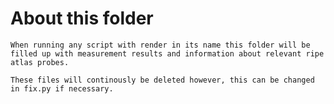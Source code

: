 # About this folder

  ``When running any script with render in its name this folder will be filled up with measurement results and information about relevant ripe atlas probes.``

  ``These files will continously be deleted however, this can be changed in fix.py if necessary. ``